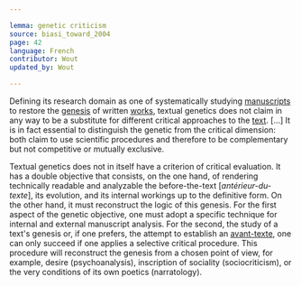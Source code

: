 ```yaml
---

lemma: genetic criticism
source: biasi_toward_2004
page: 42
language: French
contributor: Wout
updated_by: Wout

---
```


Defining its research domain as one of systematically studying [manuscripts](manuscript.html) to restore the [genesis](genesis.html) of written [works](work.html), textual genetics does not claim in any way to be a substitute for different critical approaches to the [text](text.html). [...] It is in fact essential to distinguish the genetic from the critical dimension: both claim to use scientific procedures and therefore to be complementary but not competitive or mutually exclusive.

Textual genetics does not in itself have a criterion of critical evaluation. It has a double objective that consists, on the one hand, of rendering technically readable and analyzable the before-the-text [_antérieur-du-texte_], its evolution, and its internal workings up to the definitive form. On the other hand, it must reconstruct the logic of this genesis. For the first aspect of the genetic objective, one must adopt a specific technique for internal and external manuscript analysis. For the second, the study of a text's genesis or, if one prefers, the attempt to establish an [avant-texte](avantTexte), one can only succeed if one applies a selective critical procedure. This procedure will reconstruct the genesis from a chosen point of view, for example, desire (psychoanalysis), inscription of sociality (sociocriticism), or the very conditions of its own poetics (narratology).

